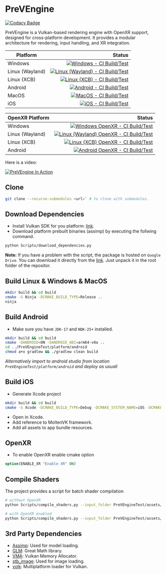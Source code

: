 # PreVEngine

[![Codacy Badge](https://app.codacy.com/project/badge/Grade/88a3ed1e12e04eb09882db2c7e5ea794)](https://app.codacy.com/gh/helcl42/PreVEngine/dashboard?utm_source=gh&utm_medium=referral&utm_content=&utm_campaign=Badge_grade)

PreVEngine is a Vulkan-based rendering engine with OpenXR support, designed for cross-platform development. It provides a modular architecture for rendering, input handling, and XR integration.

| Platform | Status |
|---|---:|
| Windows | [![Windows - CI Build/Test](https://github.com/helcl42/PreVEngine/actions/workflows/ci-windows.yml/badge.svg)](https://github.com/helcl42/PreVEngine/actions/workflows/ci-windows.yml) |
| Linux (Wayland) | [![Linux (Wayland) - CI Build/Test](https://github.com/helcl42/PreVEngine/actions/workflows/ci-linux%20wayland.yml/badge.svg)](https://github.com/helcl42/PreVEngine/actions/workflows/ci-linux%20wayland.yml) |
| Linux (XCB) | [![Linux (XCB) - CI Build/Test](https://github.com/helcl42/PreVEngine/actions/workflows/ci-linux%20xcb.yml/badge.svg)](https://github.com/helcl42/PreVEngine/actions/workflows/ci-linux%20xcb.yml) |
| Android  | [![Android - CI Build/Test](https://github.com/helcl42/PreVEngine/actions/workflows/ci-android.yml/badge.svg)](https://github.com/helcl42/PreVEngine/actions/workflows/ci-android.yml) |
| MacOS | [![MacOS - CI Build/Test](https://github.com/helcl42/PreVEngine/actions/workflows/ci-macos.yml/badge.svg)](https://github.com/helcl42/PreVEngine/actions/workflows/ci-macos.yml) |
| iOS | [![iOS - CI Build/Test](https://github.com/helcl42/PreVEngine/actions/workflows/ci-ios.yml/badge.svg)](https://github.com/helcl42/PreVEngine/actions/workflows/ci-ios.yml) |

| OpenXR Platform | Status |
|---|---:|
| Windows | [![Windows OpenXR - CI Build/Test](https://github.com/helcl42/PreVEngine/actions/workflows/ci-windows%20openxr.yml/badge.svg)](https://github.com/helcl42/PreVEngine/actions/workflows/ci-windows%20openxr.yml) |
| Linux (Wayland) | [![Linux (Wayland) OpenXR - CI Build/Test](https://github.com/helcl42/PreVEngine/actions/workflows/ci-linux%20wayland%20openxr.yml/badge.svg)](https://github.com/helcl42/PreVEngine/actions/workflows/ci-linux%20wayland%20openxr.yml) |
| Linux (XCB) | [![Linux (XCB) OpenXR - CI Build/Test](https://github.com/helcl42/PreVEngine/actions/workflows/ci-linux%20xcb%20openxr.yml/badge.svg)](https://github.com/helcl42/PreVEngine/actions/workflows/ci-linux%20xcb%20openxr.yml) |
| Android | [![Android OpenXR - CI Build/Test](https://github.com/helcl42/PreVEngine/actions/workflows/ci-android%20openxr.yml/badge.svg)](https://github.com/helcl42/PreVEngine/actions/workflows/ci-android%20openxr.yml) |

Here is a video:

[![PreVEngine In Action](http://img.youtube.com/vi/lSp1hOncLVs/0.jpg)](http://www.youtube.com/watch?v=lSp1hOncLVs "PreVEngine In Action")

## Clone
```bash
git clone --recurse-submodules <url>` # to clone with submodules.
```

## Download Dependencies
 - Install Vulkan SDK for you platform: [link](https://vulkan.lunarg.com/).
 - Download platform prebuilt binaries (assimp) by executing the follwing command.
 ```bash
 python Scripts/download_dependencies.py
 ```

 **Note:** If you have a problem with the script, the package is hosted on `Google Drive`. You can download it directly from the [link](https://drive.google.com/file/d/1j7djytvGP5_O5wHTdo0N_t0sL3X9zvbP/view?usp=drive_link). Just unpack it in the root folder of the repositor.

## Build Linux & Windows & MacOS
```bash
mkdir build && cd build
cmake -G Ninja -DCMAKE_BUILD_TYPE=Release ..
ninja
```

## Build Android
- Make sure you have `JDK-17` and `NDK-25+` installed.
```bash
mkdir build && cd build
cmake -DANDROID=ON -DANDROID_ABI=arm64-v8a ..
cd ../PreVEngineTest/platform/android
chmod a+x gradlew && ./gradlew clean build
```
*Alternatively import to android studio from location `PreVEngineTest/platform/android` and deploy as usuall*

 ## Build iOS
- Generate Xcode project 
```bash
mkdir build && cd build
cmake -G Xcode -DCMAKE_BUILD_TYPE=Debug -DCMAKE_SYSTEM_NAME=iOS -DCMAKE_OSX_SYSROOT=iphoneos -DCMAKE_OSX_DEPLOYMENT_TARGET=13.0 -DCMAKE_OSX_ARCHITECTURES="arm64" -DENABLE_VK_LOADER=OFF ..
```
- Open in Xcode.
- Add reference to MoltenVK framework.
- Add all assets to app bundle resources.

## OpenXR
- To enable OpenXR enable cmake option
```cmake
option(ENABLE_XR "Enable XR" ON)
```

## Compile Shaders
The project provides a script for batch shader compilation
```bash
# without OpenXR
python Scripts/compile_shaders.py --input_folder PreVEngineTest/assets/Shaders/ --output_folder build/PreVEngineTest/assets/Shaders/ --compile_serial --compiler_args '-DMAX_VIEW_COUNT=1 ' --force_compile_all

# with OpenXR enabled 
python Scripts/compile_shaders.py --input_folder PreVEngineTest/assets/Shaders/ --output_folder build/PreVEngineTest/assets/Shaders/ --compile_serial --compiler_args '-DMAX_VIEW_COUNT=2 ' --compiler_args '-DENABLE_XR=1 ' --force_compile_all

```

## 3rd Party Dependencies
 - [Assimp](https://github.com/assimp/assimp): Used for model loading.
 - [GLM](https://github.com/g-truc/glm): Great Math library.
 - [VMA](https://github.com/GPUOpen-LibrariesAndSDKs/VulkanMemoryAllocator): Vulkan Memory Allocator.
 - [stb_image](https://github.com/nothings/stb): Used for image loading.
 - [volk](https://github.com/zeux/volk): Multiplatform loader for Vulkan.


